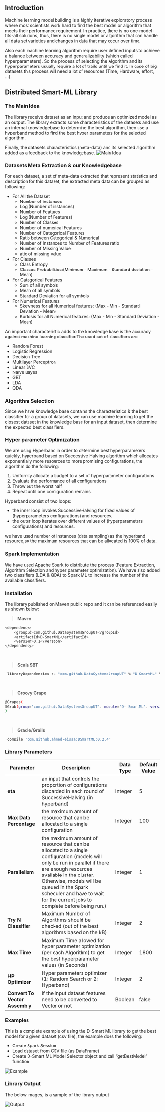 ## Introduction ##
Machine learning model building is a highly iterative exploratory process where most scientists work hard to find the best model or algorithm that meets their performance requirement.
In practice, there is no one-model-fits-all solutions, thus, there is no single model or algorithm that can handle all data set varieties and changes in data that may occur over time. 
 
Also each machine learning algorithm require user defined inputs to achieve a balance between accuracy and generalizability (which called hyperparameters). 
So the process of selecting the Algorithm and its hyperparameters usually require a lot of trails until we find it. In case of big datasets this process will need a lot of resources (Time, Hardware, effort, …).


## Distributed Smart-ML Library

### The Main Idea
The library receive dataset as an input and produce an optimized model as an output.
The library extracts some characteristics of the datasets and use an internal knowledgebase to determine the best algorithm, then use a hyperband method to find the best hyper parameters for the selected algorithm.
 
Finally, the datasets characteristics (meta-data) and its selected algorithm added as a feedback to the knowledgebase.
![Main Idea](https://github.com/DataSystemsGroupUT/Distributed-SmartML/blob/master/Images/MainIdea.png)

### Datasets Meta Extraction & our Knowledgebase
For each dataset, a set of meta-data extracted that represent statistics and description for this dataset, the extracted meta data can be grouped as following:
- For All the Dataset
    - Number of instances
    - Log (Number of instances)
    - Number of Features
    - Log (Number of Features)
    - Number of Classes
    - Number of numerical Features
    - Number of Categorical Features
    - Ratio between Categorical & Numerical
    - Number of Instances to Number of Features ratio
    - Number of Missing Value
    - atio of missing value
- For Classes
    - Class Entropy
    - Classes Probabilities:(Minimum - Maximum - Standard deviation - Mean)
- For Categorical Features
    - Sum of all symbols
    - Mean of all symbols
    - Standard Deviation for all symbols
- For Numerical Features
    - Skewness for all Numerical features: (Max - Min - Standard Deviation - Mean)
    - Kurtosis for all Numerical features: (Max - Min - Standard Deviation - Mean)

An important characteristic adds to the knowledge base is the accuracy against machine learning classifier.The used set of classifiers are:
-	Random Forest 
-	Logistic Regression 
-	Decision Tree
-	Multilayer Perceptron 
-	Linear SVC 
-	Naïve Bayes 
-	GBT 
-	LDA 
-	QDA 

### Algorithm Selection
Since we have knowledge base contains the characteristics & the best classifier for a group of datasets, we can use machine learning to get the closest dataset in the knowledge base for an input dataset, then determine the expected best classifiers.

### Hyper parameter Optimization
We are using Hyperband in order to determine best hyperparameters quickly, hyperband based on Successive Halving algorithm which allocates exponentially more resources to more promising configurations, the algorithm do the following:
1)	Uniformly allocate a budget to a set of hyperparameter configurations
2)	Evaluate the performance of all configurations
3)	Throw out the worst half
4)	Repeat until one configuration remains
   
Hyperband consist of two loops:
- the inner loop invokes SuccessiveHalving for fixed values of (hyperparameters configurations) and resources.
- the outer loop iterates over different values of (hyperparameters configurations) and resources.

we have used number of instances (data sampling) as the hyperband resource,so the maximum resources that can be allocated is 100% of data.

### Spark Implementation
We have used Apache Spark to distribute the process (Feature Extraction, Algorithm Selection and hyper parameter optimization).
We have also added two classifiers (LDA & QDA) to Spark ML to increase the number of the available classifiers.

### Installation
The library published on Maven public repo and it can be referenced easily as shown below:


>**Maven**
```sh
<dependency>
	<groupId>com.github.DataSystemsGroupUT</groupId>
	<artifactId>D-SmartML</artifactId>
	<version>0.1</version>
</dependency>
```

 <br />
 
 >**Scala SBT**
```sh
 libraryDependencies += "com.github.DataSystemsGroupUT" % "D-SmartML" % "0.1"
 ```
 
  <br />
 
 >**Groovy Grape**
```sh
@Grapes(
@Grab(group='com.github.DataSystemsGroupUT', module='D- SmartML', version='0.1')
)
 ```
 <br />
 
 >**Gradle/Grails**
```sh
 compile 'com.github.ahmed-eissa:DSmartML:0.2.4'
 ```

### Library Parameters

| Parameter| Description | Data Type | Default Value |
| ------ | ------ |------ |------ |
| **eta**| an input that controls the proportion of configurations discarded in each round of  SuccessiveHalving (in hyperband) | Integer | 5 |
|**Max Data Percentage**|the maximum amount of resource that can be allocated to a single configuration|Integer| 100 |
|**Parallelism**|the maximum amount of resource that can be allocated to a single configuration (models will only be run in parallel if there are enough resources available in the cluster. Otherwise, models will be queued in the Spark scheduler and have to wait for the current jobs to complete before being run.)|Integer|1|
|**Try N Classifier**|Maximum Number of Algorithms should be checked (out of the best algorithms based on the kB)|Integer|2|
|**Max Time**|Maximum Time allowed for hyper parameter optimization (per each Algorithm) to get the best hyperparameter values  (in Seconds)| Integer|1800|
|**HP Optimizer**|Hyper parameters optimizer (1: Random Search or 2: Hyperband)|Integer|2|
|**Convert To Vector Assembly**|If the input dataset features need to be converted to Vector or not|Boolean|false|




### Examples
This is a complete example of using the D-Smart ML library to get the best model for a given dataset (csv file), the example does the following:
- Create Spark Session
- Load dataset from CSV file (as DataFrame)
- Create D-Smart ML Model Selector object and call “getBestModel” function

![Example](https://github.com/DataSystemsGroupUT/Distributed-SmartML/blob/master/Images/Ex.png)

	
### Library Output
The below images, is a sample of the  library output

![Output](https://github.com/DataSystemsGroupUT/Distributed-SmartML/blob/master/Images/Output_.png)










